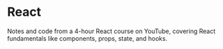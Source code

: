# React
Notes and code from a 4-hour React course on YouTube, covering React fundamentals like components, props, state, and hooks.
